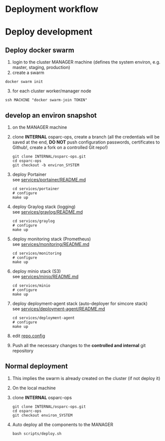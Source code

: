 # Deployment workflow

# Deploy development

## Deploy docker swarm

1. login to the cluster MANAGER machine (defines the system environ, e.g. master, staging, production)
2. create a swarm
```console
docker swarm init
```
3. for each cluster worker/manager node
```console
ssh MACHINE "docker swarm-join TOKEN"
```

## develop an environ snapshot

1. on the MANAGER machine
2. clone **INTERNAL** osparc-ops, create a branch (all the credentials will be saved at the end, **DO NOT** push configuration passwords, certificates to Github!, create a fork on a controlled Git repo!)

    ```console
    git clone INTERNAL/osparc-ops.git
    cd osparc-ops
    git checkout -b environ_SYSTEM
    ```

3. deploy Portainer  
see [services/portainer/README.md](services/portainer/README.md)

    ```console
    cd services/portainer
    # configure
    make up
    ```

4. deploy Graylog stack (logging)  
see [services/graylog/README.md](services/graylog/README.md)

    ```console
    cd services/graylog
    # configure
    make up
    ```

5. deploy monitoring stack (Prometheus)  
see [services/monitoring/README.md](services/monitoring/README.md)

    ```console
    cd services/monitoring
    # configure
    make up
    ```

6. deploy minio stack (S3)  
see [services/minio/README.md](services/minio/README.md)

    ```console
    cd services/minio
    # configure
    make up
    ```

7. deploy deployment-agent stack (auto-deployer for simcore stack)  
see [services/deployment-agent/README.md](services/deployment-agent/README.md)

    ```console
    cd services/deployment-agent
    # configure 
    make up
    ```

8. edit [repo.config](repo.config)
9. Push all the necessary changes to the **controlled and internal** git repository

## Normal deployment

1. This implies the swarm is already created on the cluster (if not deploy it)
2. On the local machine
3. clone **INTERNAL** osparc-ops

    ```console
    git clone INTERNAL/osparc-ops.git
    cd osparc-ops
    git checkout environ_SYSTEM
    ```

4. Auto deploy all the components to the MANAGER

    ```console
    bash scripts/deploy.sh
    ```
